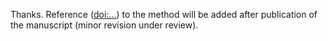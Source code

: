 Thanks. Reference (<doi:...>) to the method will be added after publication of the manuscript (minor revision under review).